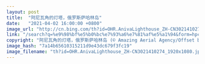 ```yaml
---
layout: post
title:  "阿尼瓦角的灯塔，俄罗斯萨哈林岛"
date:   "2021-04-02 16:00:00 +0800"
image_url: "http://cn.bing.com/th?id=OHR.AnivaLighthouse_ZH-CN3021410274_1920x1080.jpg&rf=LaDigue_1920x1080.jpg&pid=hp"
link: "/search?q=%e9%98%bf%e5%b0%bc%e7%93%a6%e7%81%af%e5%a1%94&form=hpcapt&mkt=zh-cn"
copyright: "阿尼瓦角的灯塔，俄罗斯萨哈林岛 (© Amazing Aerial Agency/Offset by Shutterstock)"
image_hash: "7a14b65610315211d9e43dc679f3fc19"
image_filename: "th?id=OHR.AnivaLighthouse_ZH-CN3021410274_1920x1080.jpg&rf=LaDigue_1920x1080.jpg&pid=hp"
---
```

